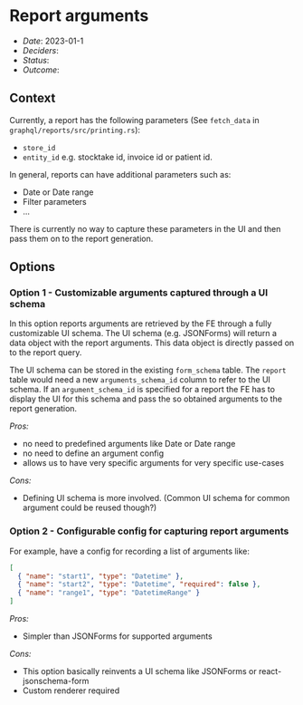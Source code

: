 # Report arguments

- _Date_: 2023-01-1
- _Deciders_:
- _Status_:
- _Outcome_:

## Context

Currently, a report has the following parameters (See `fetch_data` in `graphql/reports/src/printing.rs`):

- `store_id`
- `entity_id` e.g. stocktake id, invoice id or patient id.

In general, reports can have additional parameters such as:

- Date or Date range
- Filter parameters
- ...

There is currently no way to capture these parameters in the UI and then pass them on to the report generation.

## Options

### Option 1 - Customizable arguments captured through a UI schema

In this option reports arguments are retrieved by the FE through a fully customizable UI schema.
The UI schema (e.g. JSONForms) will return a data object with the report arguments.
This data object is directly passed on to the report query.

The UI schema can be stored in the existing `form_schema` table.
The `report` table would need a new `arguments_schema_id` column to refer to the UI schema.
If an `argument_schema_id` is specified for a report the FE has to display the UI for this schema and pass the so obtained arguments to the report generation.

_Pros:_

- no need to predefined arguments like Date or Date range
- no need to define an argument config
- allows us to have very specific arguments for very specific use-cases

_Cons:_

- Defining UI schema is more involved. (Common UI schema for common argument could be reused though?)

### Option 2 - Configurable config for capturing report arguments

For example, have a config for recording a list of arguments like:

```json
[
  { "name": "start1", "type": "Datetime" },
  { "name": "start2", "type": "Datetime", "required": false },
  { "name": "range1", "type": "DatetimeRange" }
]
```

_Pros:_

- Simpler than JSONForms for supported arguments

_Cons:_

- This option basically reinvents a UI schema like JSONForms or react-jsonschema-form
- Custom renderer required
